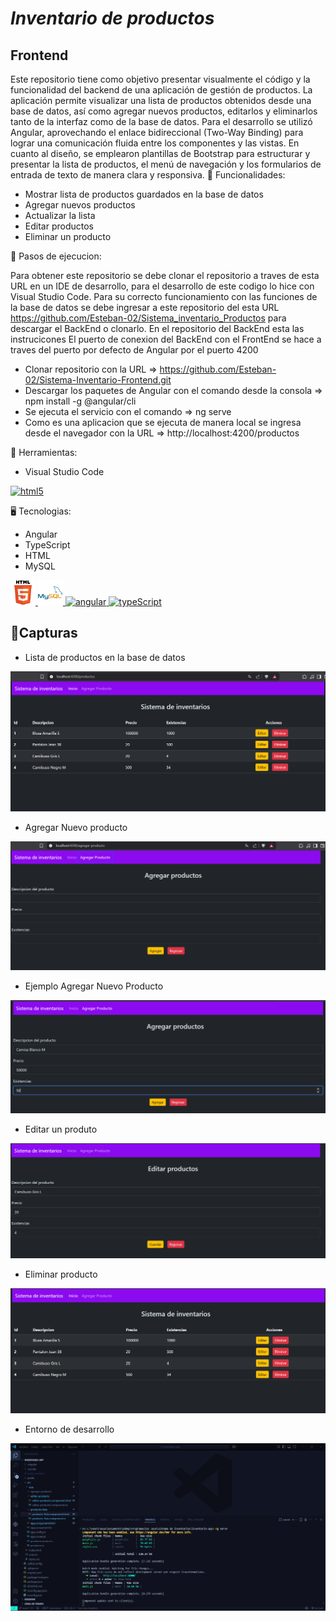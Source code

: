 # *Inventario de productos*
## Frontend

Este repositorio tiene como objetivo presentar visualmente el código y la funcionalidad del backend de una aplicación de gestión de productos. La aplicación permite visualizar una lista de productos obtenidos desde una base de datos, así como agregar nuevos productos, editarlos y eliminarlos tanto de la interfaz como de la base de datos. Para el desarrollo se utilizó Angular, aprovechando el enlace bidireccional (Two-Way Binding) para lograr una comunicación fluida entre los componentes y las vistas. En cuanto al diseño, se emplearon plantillas de Bootstrap para estructurar y presentar la lista de productos, el menú de navegación y los formularios de entrada de texto de manera clara y responsiva.
🚀 Funcionalidades:

- Mostrar lista de productos guardados en la base de datos
- Agregar nuevos productos
- Actualizar la lista
- Editar productos
- Eliminar un producto

📌 Pasos de ejecucion:

Para obtener este repositorio se debe clonar el repositorio a traves de esta URL en un IDE de desarrollo, para el desarrollo de este codigo lo hice con Visual Studio Code.
Para su correcto funcionamiento con las funciones de la base de datos se debe ingresar a este repositorio del esta URL https://github.com/Esteban-02/Sistema_inventario_Productos para descargar el BackEnd o clonarlo. En el repositorio del BackEnd esta las instrucicones
El puerto de conexion del BackEnd con el FrontEnd se hace a traves del puerto por defecto de Angular por el puerto 4200
  * Clonar repositorio con la URL => https://github.com/Esteban-02/Sistema-Inventario-Frontend.git
  * Descargar los paquetes de Angular con el comando desde la consola => npm install -g @angular/cli
  * Se ejecuta el servicio con el comando => ng serve
  * Como es una aplicacion que se ejecuta de manera local se ingresa desde el navegador con la URL => http://localhost:4200/productos

🔧 Herramientas:
  * Visual Studio Code
    
<a href="https://code.visualstudio.com/" target="_blank" rel="noreferrer"> <img src="https://upload.wikimedia.org/wikipedia/commons/thumb/9/9a/Visual_Studio_Code_1.35_icon.svg/1200px-Visual_Studio_Code_1.35_icon.svg.png" alt="html5" width="40" height="40" /> </a>


🖥️ Tecnologias:
- Angular
- TypeScript
- HTML
- MySQL

<p>
<a href="https://www.w3.org/html/" target="_blank" rel="noreferrer"> <img       src="https://raw.githubusercontent.com/devicons/devicon/master/icons/html5/html5-original-wordmark.svg"
	  alt="html5" width="40" height="40" /> </a> <a href="https://www.mysql.com/" target="_blank" rel="noreferrer"> <img   src="https://raw.githubusercontent.com/devicons/devicon/master/icons/mysql/mysql-original-wordmark.svg" alt="mysql" width="40" height="40" /> </a> <a href="https://angular.dev/" target="_blank" rel="noreferrer"> <img   src="https://upload.wikimedia.org/wikipedia/commons/thumb/c/cf/Angular_full_color_logo.svg/2048px-Angular_full_color_logo.svg.png" alt="angular" width="40" height="40" /> </a> <a href="https://www.typescriptlang.org/" target="_blank" rel="noreferrer"> <img  src="https://upload.wikimedia.org/wikipedia/commons/thumb/4/4c/Typescript_logo_2020.svg/2048px-Typescript_logo_2020.svg.png" alt="typeScript" width="40" height="40" /> </a>
</p>


## 📸Capturas
- Lista de productos en la base de datos

<img src="/Aset/Lista de productos.png">

- Agregar Nuevo producto

<img src="/Aset/Agregar Producto.png">

- Ejemplo Agregar Nuevo Producto

<img src="/Aset/Ejemplo Agregar un producto.png">
  
- Editar un produto
<img src="/Aset/Editar un producto.png">
  
- Eliminar producto

<img src="/Aset/Eliminar un producto.png">

- Entorno de desarrollo

<img src="/Aset/Entorno de desarrollo.png">
